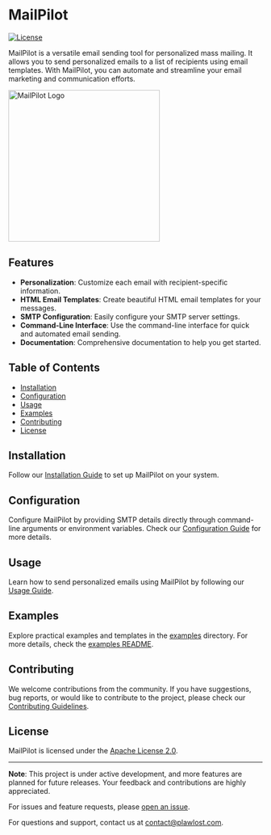 # MailPilot

[![License](https://img.shields.io/badge/license-Apache%202.0-blue.svg)](https://github.com/plawlost/MailPilot/blob/main/LICENSE)

MailPilot is a versatile email sending tool for personalized mass mailing. It allows you to send personalized emails to a list of recipients using email templates. With MailPilot, you can automate and streamline your email marketing and communication efforts.

<img src="https://i.ibb.co/SVg50yx/mailpilot-transparent.png" alt="MailPilot Logo" width="300" height="300">

## Features

- **Personalization**: Customize each email with recipient-specific information.
- **HTML Email Templates**: Create beautiful HTML email templates for your messages.
- **SMTP Configuration**: Easily configure your SMTP server settings.
- **Command-Line Interface**: Use the command-line interface for quick and automated email sending.
- **Documentation**: Comprehensive documentation to help you get started.

## Table of Contents

- [Installation](#installation)
- [Configuration](#configuration)
- [Usage](#usage)
- [Examples](#examples)
- [Contributing](#contributing)
- [License](#license)

## Installation

Follow our [Installation Guide](docs/installation.md) to set up MailPilot on your system.

## Configuration

Configure MailPilot by providing SMTP details directly through command-line arguments or environment variables. Check our [Configuration Guide](docs/configuration.md) for more details.

## Usage

Learn how to send personalized emails using MailPilot by following our [Usage Guide](docs/usage.md).

## Examples

Explore practical examples and templates in the [examples](examples/) directory. For more details, check the [examples README](examples/README.md).

## Contributing

We welcome contributions from the community. If you have suggestions, bug reports, or would like to contribute to the project, please check our [Contributing Guidelines](docs/CONTRIBUTING.md).

## License

MailPilot is licensed under the [Apache License 2.0](LICENSE).

---

**Note**: This project is under active development, and more features are planned for future releases. Your feedback and contributions are highly appreciated.

For issues and feature requests, please [open an issue](https://github.com/plawlost/MailPilot/issues).

For questions and support, contact us at [contact@plawlost.com](mailto:contact@plawlost.com).
